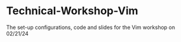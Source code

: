 # Technical-Workshop-Vim
The set-up configurations, code and slides for the Vim workshop on 02/21/24
